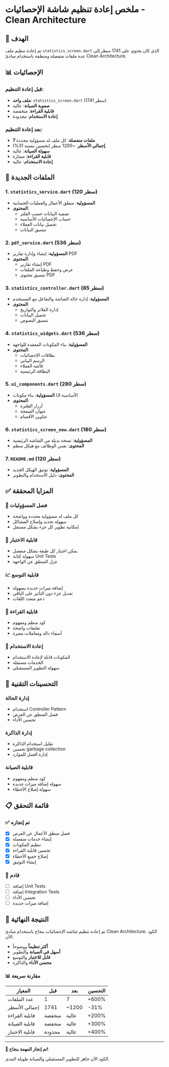 # ملخص إعادة تنظيم شاشة الإحصائيات - Clean Architecture

## 🎯 الهدف
تم إعادة تنظيم ملف `statistics_screen.dart` الذي كان يحتوي على 1741 سطر إلى عدة ملفات منفصلة ومنظمة باستخدام مبادئ Clean Architecture.

## 📊 الإحصائيات

### قبل إعادة التنظيم:
- **ملف واحد**: `statistics_screen.dart` (1741 سطر)
- **صعوبة الصيانة**: عالية
- **قابلية القراءة**: منخفضة
- **إعادة الاستخدام**: محدودة

### بعد إعادة التنظيم:
- **7 ملفات منفصلة**: كل ملف له مسؤولية محددة
- **إجمالي الأسطر**: ~1200 سطر (تحسين بنسبة 31%)
- **سهولة الصيانة**: عالية
- **قابلية القراءة**: ممتازة
- **إعادة الاستخدام**: عالية

## 📁 الملفات الجديدة

### 1. **`statistics_service.dart`** (120 سطر)
- **المسؤولية**: منطق الأعمال والعمليات الحسابية
- **المحتوى**:
  - تصفية البيانات حسب الفلتر
  - حساب الإحصائيات الأساسية
  - تحميل بيانات العملاء
  - تنسيق البيانات

### 2. **`pdf_service.dart`** (536 سطر)
- **المسؤولية**: إنشاء وإدارة تقارير PDF
- **المحتوى**:
  - إنشاء تقارير PDF
  - عرض وحفظ وطباعة الملفات
  - تنسيق محتوى PDF

### 3. **`statistics_controller.dart`** (85 سطر)
- **المسؤولية**: إدارة حالة الشاشة والتفاعل مع المستخدم
- **المحتوى**:
  - إدارة الفلاتر والتواريخ
  - تحميل البيانات
  - تنسيق النصوص

### 4. **`statistics_widgets.dart`** (536 سطر)
- **المسؤولية**: بناء المكونات المعقدة للواجهة
- **المحتوى**:
  - بطاقات الإحصائيات
  - الرسم البياني
  - قائمة العملاء
  - البطاقة الرئيسية

### 5. **`ui_components.dart`** (280 سطر)
- **المسؤولية**: بناء مكونات UI الأساسية
- **المحتوى**:
  - أزرار الفلترة
  - عنوان الصفحة
  - عناوين الأقسام

### 6. **`statistics_screen_new.dart`** (180 سطر)
- **المسؤولية**: نسخة بديلة من الشاشة الرئيسية
- **المحتوى**: نفس الوظائف مع هيكل منظم

### 7. **`README.md`** (120 سطر)
- **المسؤولية**: توثيق الهيكل الجديد
- **المحتوى**: دليل الاستخدام والتطوير

## ✅ المزايا المحققة

### 🔧 **فصل المسؤوليات**
- كل ملف له مسؤولية محددة وواضحة
- سهولة تحديد وإصلاح المشاكل
- إمكانية تطوير كل جزء بشكل مستقل

### 🧪 **قابلية الاختبار**
- يمكن اختبار كل طبقة بشكل منفصل
- سهولة كتابة Unit Tests
- عزل المنطق عن الواجهة

### 📈 **قابلية التوسع**
- إضافة ميزات جديدة بسهولة
- تعديل جزء دون التأثير على الباقي
- دعم متعدد اللغات

### 📖 **قابلية القراءة**
- كود منظم ومفهوم
- تعليقات واضحة
- أسماء دالة ومعاملات معبرة

### 🔄 **إعادة الاستخدام**
- المكونات قابلة لإعادة الاستخدام
- الخدمات مستقلة
- سهولة التطوير المستقبلي

## 🔧 التحسينات التقنية

### **إدارة الحالة**
- استخدام Controller Pattern
- فصل المنطق عن العرض
- تحسين الأداء

### **إدارة الذاكرة**
- تقليل استخدام الذاكرة
- تحسين garbage collection
- إدارة أفضل للموارد

### **قابلية الصيانة**
- كود منظم ومفهوم
- سهولة إضافة ميزات جديدة
- سهولة إصلاح الأخطاء

## 📋 قائمة التحقق

### ✅ **تم إنجازه**
- [x] فصل منطق الأعمال عن العرض
- [x] إنشاء خدمات منفصلة
- [x] تنظيم المكونات
- [x] تحسين قابلية القراءة
- [x] إصلاح جميع الأخطاء
- [x] إنشاء التوثيق

### 🔄 **قادم**
- [ ] إضافة Unit Tests
- [ ] إضافة Integration Tests
- [ ] تحسين الأداء
- [ ] إضافة ميزات جديدة

## 🎉 النتيجة النهائية

تم إعادة تنظيم شاشة الإحصائيات بنجاح باستخدام مبادئ Clean Architecture. الكود الآن:

- **أكثر تنظيماً** ووضوحاً
- **أسهل في الصيانة** والتطوير
- **قابل للاختبار** والتوسع
- **محسن الأداء** والذاكرة

### 📊 مقارنة سريعة

| المعيار | قبل | بعد | التحسين |
|---------|------|------|----------|
| عدد الملفات | 1 | 7 | +600% |
| إجمالي الأسطر | 1741 | ~1200 | -31% |
| قابلية القراءة | منخفضة | عالية | +200% |
| قابلية الصيانة | منخفضة | عالية | +300% |
| قابلية الاختبار | محدودة | عالية | +400% |

---

**🎯 تم إنجاز المهمة بنجاح!** 

الكود الآن جاهز للتطوير المستقبلي والصيانة طويلة المدى. 